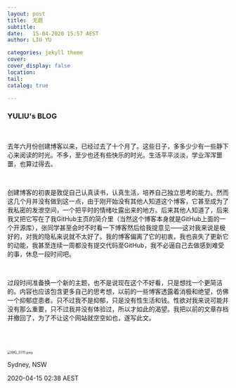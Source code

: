 ```yaml
---
layout: post
title:  无题
subtitle: 
date:   15-04-2020 15:57 AEST
author: LIU YU

categories: jekyll theme
cover: 
cover_display: false
location: 
tail: 
catalog: true 

---
```


### YULIU's BLOG

<br>

​		去年六月份创建博客以来，已经过去了十个月了。这些日子，多多少少有一些静下心来阅读的时光。不多，至少也还有些快乐的时光。生活平平淡淡，学业浑浑噩噩，也算过得去。

<br>

​		创建博客的初衷是敦促自己认真读书，认真生活，培养自己独立思考的能力。然而这几个月并没有做到这一点，由于刚开始没有其他人知道这个博客，它甚至成为了我私密的发泄空间，一个把平时的情绪吐露出来的地方。后来其他人知道了，后来我又把它写在了我GitHub主页的简介里（当然这个博客本身就是GitHub上面的一个开源库），张同学甚至会时不时看一下博客然后给我提意见——这对我来说是极好的，对我的隐私来说就不太好了。我的博客偏离了它的初衷，我也丧失了更新它的动能，我甚至连续一周都没有提交代码至GitHub，我不必逼自己去做感到难受的事，休息一段时间吧。

<br>

​	过段时间准备换一个新的主题，也不是说现在这个不好看，只是想找一个更简洁的。内容也应该包含更多自己的思考想，以前的一些博客透露着消极和绝望，仿佛一个抑郁症患者。只不过我不是抑郁，只是没有性生活和钱。性欲对我来说可能并没有那么重要，只不过我并没有体验过，所以才如此的渴望。我把以前的文章存档并撤回了，为了不让这个网站就空空如也，遂写此文。

<br>

<br>

<br>

<img src="https://i.loli.net/2020/04/16/jfWuv9r5dY8IbJk.jpg" alt="IMG_3370.jpeg" style="zoom:50%;" />



Sydney, NSW

2020-04-15    02:38     AEST





